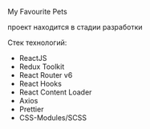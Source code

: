My Favourite Pets

проект находится в стадии разработки

Стек технологий:

- ReactJS
- Redux Toolkit
- React Router v6
- React Hooks
- React Content Loader
- Axios
- Prettier
- CSS-Modules/SCSS
